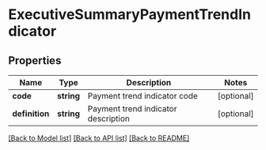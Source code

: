 # ExecutiveSummaryPaymentTrendIndicator

## Properties
Name | Type | Description | Notes
------------ | ------------- | ------------- | -------------
**code** | **string** | Payment trend indicator code | [optional] 
**definition** | **string** | Payment trend indicator description | [optional] 

[[Back to Model list]](../README.md#documentation-for-models) [[Back to API list]](../README.md#documentation-for-api-endpoints) [[Back to README]](../README.md)


